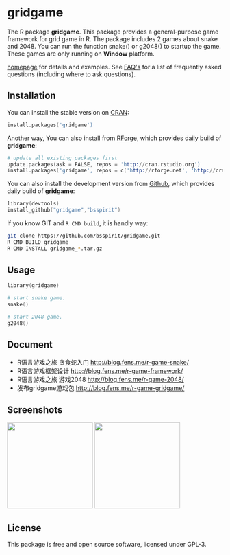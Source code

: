 # gridgame

The R package **gridgame**. This package provides a general-purpose game framework for grid game in R. The package includes 2 games about snake and 2048. You can run the function snake() or g2048() to startup the game. These games are only running on **Window** platform.

[homepage](http://onbook.me/#/project/gridgame) for details and examples. See
[FAQ's](https://github.com/bsspirit/gridgame/wiki) for a list of
frequently asked questions (including where to ask questions).

## Installation

You can install the stable version on [CRAN](http://cran.r-project.org/package=gridgame):

```s
install.packages('gridgame')
```

Another way, You can also install from [RForge](http://rforge.net/gridgame/), which provides daily build of **gridgame**:

```s
# update all existing packages first
update.packages(ask = FALSE, repos = 'http://cran.rstudio.org')
install.packages('gridgame', repos = c('http://rforge.net', 'http://cran.rstudio.org'),type = 'source')
```

You can also install the development version from [Github](https://github.com/bsspirit/gridgame), which provides daily build of **gridgame**:

```s
library(devtools)
install_github("gridgame","bsspirit")
```

If you know GIT and `R CMD build`, it is handly way:

```bash
git clone https://github.com/bsspirit/gridgame.git
R CMD BUILD gridgame
R CMD INSTALL gridgame_*.tar.gz
```

## Usage

```s
library(gridgame)

# start snake game.
snake()

# start 2048 game. 
g2048()
```

## Document

+ R语言游戏之旅 贪食蛇入门 http://blog.fens.me/r-game-snake/
+ R语言游戏框架设计 http://blog.fens.me/r-game-framework/
+ R语言游戏之旅 游戏2048 http://blog.fens.me/r-game-2048/
+ 发布gridgame游戏包 http://blog.fens.me/r-game-gridgame/

## Screenshots

<img src="http://blog.fens.me/wp-content/uploads/2014/06/snake.gif" width="200px"/>
<img src="http://blog.fens.me/wp-content/uploads/2014/07/2048.gif" width="200px"/>


## License

This package is free and open source software, licensed under GPL-3.

